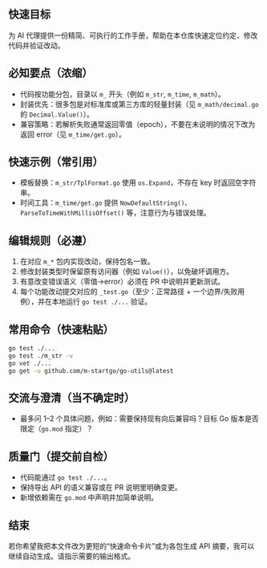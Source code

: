 ## 快速目标

为 AI 代理提供一份精简、可执行的工作手册，帮助在本仓库快速定位约定、修改代码并验证改动。

## 必知要点（浓缩）

- 代码按功能分包，目录以 `m_` 开头（例如 `m_str`, `m_time`, `m_math`）。
- 封装优先：很多包是对标准库或第三方库的轻量封装（见 `m_math/decimal.go` 的 `Decimal.Value()`）。
- 兼容策略：若解析失败通常返回零值（epoch），不要在未说明的情况下改为返回 error（见 `m_time/get.go`）。

## 快速示例（常引用）

- 模板替换：`m_str/TplFormat.go` 使用 `os.Expand`，不存在 key 时返回空字符串。
- 时间工具：`m_time/get.go` 提供 `NowDefaultString()`、`ParseToTimeWithMillisOffset()` 等，注意行为与错误处理。

## 编辑规则（必遵）

1. 在对应 `m_*` 包内实现改动，保持包名一致。
2. 修改封装类型时保留原有访问器（例如 `Value()`），以免破坏调用方。
3. 有意改变错误语义（零值->error）必须在 PR 中说明并更新测试。
4. 每个功能改动提交对应的 `_test.go`（至少：正常路径 + 一个边界/失败用例），并在本地运行 `go test ./...` 验证。

## 常用命令（快速粘贴）

```bash
go test ./...
go test ./m_str -v
go vet ./...
go get -u github.com/m-startgo/go-utils@latest
```

## 交流与澄清（当不确定时）

- 最多问 1–2 个具体问题，例如：需要保持现有向后兼容吗？目标 Go 版本是否限定（`go.mod` 指定）？

## 质量门（提交前自检）

- 代码能通过 `go test ./...`。
- 保持导出 API 的语义兼容或在 PR 说明里明确变更。
- 新增依赖需在 `go.mod` 中声明并加简单说明。

## 结束

若你希望我把本文件改为更短的“快速命令卡片”或为各包生成 API 摘要，我可以继续自动生成。请指示需要的输出格式。
